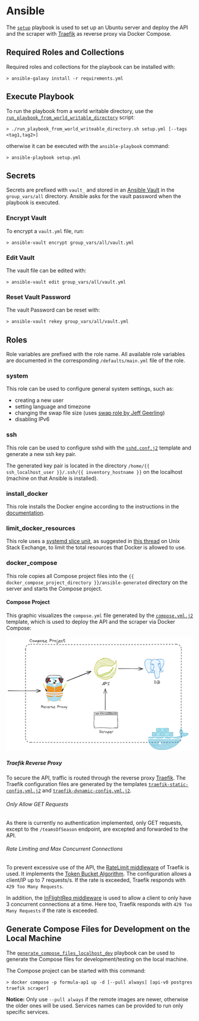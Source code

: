 # Ansible

The [`setup`](./setup.yml) playbook is used to set up an Ubuntu server and deploy the API and the scraper
with [Traefik](https://traefik.io/traefik/) as reverse proxy via Docker Compose.

## Required Roles and Collections

Required roles and collections for the playbook can be installed with:

```shell
> ansible-galaxy install -r requirements.yml
```

## Execute Playbook

To run the playbook from a world writable directory, use the
[`run_playbook_from_world_writable_directory`](./run_playbook_from_world_writable_directory.sh)
script:

```shell
> ./run_playbook_from_world_writeable_directory.sh setup.yml [--tags <tag1,tag2>]
```

otherwise it can be executed with the `ansible-playbook` command:

```shell
> ansible-playbook setup.yml
```

## Secrets

Secrets are prefixed with `vault_` and stored in an
[Ansible Vault](https://docs.ansible.com/ansible/latest/vault_guide/vault.html) in the `group_vars/all` directory.
Ansible asks for the vault password when the playbook is executed.

### Encrypt Vault

To encrypt a `vault.yml` file, run:

```shell
> ansible-vault encrypt group_vars/all/vault.yml
```

### Edit Vault

The vault file can be edited with:

```shell
> ansible-vault edit group_vars/all/vault.yml
```

### Reset Vault Password

The vault Password can be reset with:

```shell
> ansible-vault rekey group_vars/all/vault.yml
```

## Roles

Role variables are prefixed with the role name. All available role variables are documented in the corresponding
`/defaults/main.yml` file of the role.

### system

This role can be used to configure general system settings, such as:

- creating a new user
- setting language and timezone
- changing the swap file size (uses [swap role by Jeff Geerling](https://github.com/geerlingguy/ansible-role-swap))
- disabling IPv6

### ssh

This role can be used to configure sshd with the [`sshd.conf.j2`](./roles/ssh/templates/sshd.conf.j2)
template and generate a new ssh key pair.

The generated key pair is located in the directory `/home/{{ ssh_localhost_user }}/.ssh/{{ inventory_hostname }}` on
the localhost (machine on that Ansible is installed).

### install_docker

This role installs the Docker engine according to the instructions in the
[documentation](https://docs.docker.com/engine/install/ubuntu/).

### limit_docker_resources

This role uses a [systemd slice unit](https://www.freedesktop.org/software/systemd/man/latest/systemd.slice.html), as suggested in
[this thread](https://unix.stackexchange.com/questions/537645/how-to-limit-docker-total-resources) on
Unix Stack Exchange, to limit the total resources that Docker is allowed to use.

### docker_compose

This role copies all Compose project files into the `{{ docker_compose_project_directory }}/ansible-generated`
directory on the server and starts the Compose project.

#### Compose Project

This graphic visualizes the `compose.yml` file generated by the
[`compose.yml.j2`](./roles/docker_compose/templates/compose.yml.j2) template, which is used
to deploy the API and the scraper via Docker Compose:

<img alt="Compose Project Visualization" src="compose-project-visualization.png">

##### Traefik Reverse Proxy

To secure the API, traffic is routed through the reverse proxy [Traefik](https://traefik.io/traefik/).
The Traefik configuration files are generated by the templates
[`traefik-static-config.yml.j2`](./roles/docker_compose/templates/traefik-static-config.yml.j2)
and [`traefik-dynamic-config.yml.j2`](./roles/docker_compose/templates/traefik-dynamic-config.yml.j2).

###### Only Allow GET Requests

As there is currently no authentication implemented, only GET requests, except to the `/teamsOfSeason` endpoint, are
excepted and forwarded to the API.

###### Rate Limiting and Max Concurrent Connections

To prevent excessive use of the API, the
[RateLimit middleware](https://doc.traefik.io/traefik/middlewares/http/ratelimit/) of Traefik is used.
It implements the [Token Bucket Algorithm](https://www.krakend.io/docs/throttling/token-bucket/). The configuration
allows a client/IP up to 7 requests/s. If the rate is exceeded, Traefik responds with `429 Too Many Requests`.

In addition, the [InFlightReq middleware](https://doc.traefik.io/traefik/middlewares/http/inflightreq/) is used
to allow a client to only have 3 concurrent connections at a time. Here too, Traefik responds with
`429 Too Many Requests` if the rate is exceeded.

## Generate Compose Files for Development on the Local Machine

The [`generate_compose_files_localhost_dev`](./generate_compose_files_localhost_dev.yml) playbook can be used
to generate the Compose files for development/testing on the local machine.

The Compose project can be started with this command:

```shell
> docker compose -p formula-ap1 up -d [--pull always] [api-v0 postgres traefik scraper]
```

**Notice:** Only use `--pull always` if the remote images are newer, otherwise the older ones will be used.
Services names can be provided to run only specific services.
